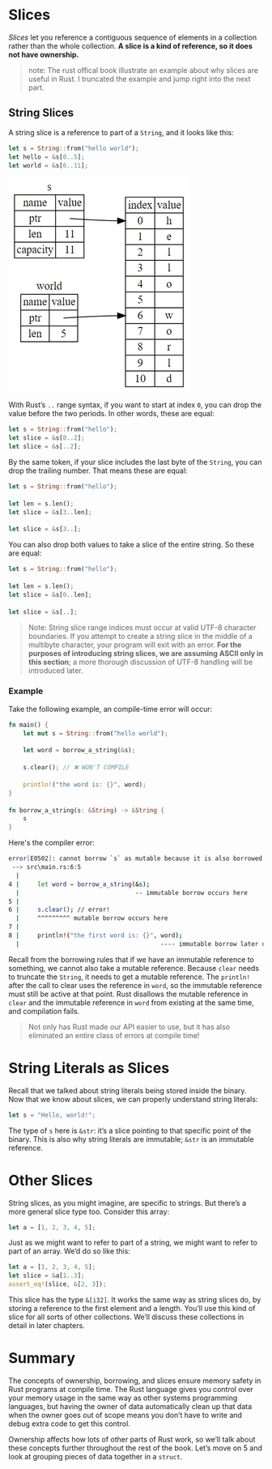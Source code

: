# Slices
*Slices* let you reference a contiguous sequence of elements in a collection rather than the whole collection. **A slice is a kind of reference, so it does not have ownership.**

> note: The rust offical book illustrate an example about why slices are useful in Rust. I truncated the example and jump right into the next part.

## String Slices
A string slice is a reference to part of a `String`, and it looks like this:
```rust
let s = String::from("hello world");
let hello = &s[0..5];
let world = &s[6..11];
```

![image-20221226083424308](./.images/image-20221226083424308.png)

With Rust’s `..` range syntax, if you want to start at index `0`, you can drop the value before the two periods. In other words, these are equal:
```rust
let s = String::from("hello");
let slice = &s[0..2];
let slice = &s[..2];
```

By the same token, if your slice includes the last byte of the `String`, you can drop the trailing number. That means these are equal:
```rust
let s = String::from("hello");

let len = s.len();
let slice = &s[3..len];

let slice = &s[3..];
```

You can also drop both values to take a slice of the entire string. So these are equal:
```rust
let s = String::from("hello");

let len = s.len();
let slice = &s[0..len];

let slice = &s[..];
```

> Note: String slice range indices must occur at valid UTF-8 character boundaries. If you attempt to create a string slice in the middle of a multibyte character, your program will exit with an error. **For the purposes of introducing string slices, we are assuming ASCII only in this section**; a more thorough discussion of UTF-8 handling will be introduced later.

### Example
Take the following example, an compile-time error will occur:
```rust
fn main() {
    let mut s = String::from("hello world");

    let word = borrow_a_string(&s);

    s.clear(); // ❌ WON'T COMPILE

    println!("the word is: {}", word);
}

fn borrow_a_string(s: &String) -> &String {
    s
}
```
Here's the compiler error:
```bash
error[E0502]: cannot borrow `s` as mutable because it is also borrowed as immutable
 --> src\main.rs:6:5
  |
4 |     let word = borrow_a_string(&s);
  |                                -- immutable borrow occurs here
5 |
6 |     s.clear(); // error!
  |     ^^^^^^^^^ mutable borrow occurs here
7 |
8 |     println!("the first word is: {}", word);
  |                                       ---- immutable borrow later used here  
```
Recall from the borrowing rules that if we have an immutable reference to something, we cannot also take a mutable reference. Because `clear` needs to truncate the `String`, it needs to get a mutable reference. The `println!` after the call to clear uses the reference in `word`, so the immutable reference must still be active at that point. Rust disallows the mutable reference in `clear` and the immutable reference in `word` from existing at the same time, and compilation fails. 

> Not only has Rust made our API easier to use, but it has also eliminated an entire class of errors at compile time!

# String Literals as Slices
Recall that we talked about string literals being stored inside the binary. Now that we know about slices, we can properly understand string literals:
```rust
let s = "Hello, world!";
```
The type of `s` here is `&str`: it’s a slice pointing to that specific point of the binary. This is also why string literals are immutable; `&str` is an immutable reference.

# Other Slices
String slices, as you might imagine, are specific to strings. But there’s a more general slice type too. Consider this array:
```rust
let a = [1, 2, 3, 4, 5];
```

Just as we might want to refer to part of a string, we might want to refer to part of an array. We’d do so like this:
```rust
let a = [1, 2, 3, 4, 5];
let slice = &a[1..3];
assert_eq!(slice, &[2, 3]);
```

This slice has the type `&[i32]`. It works the same way as string slices do, by storing a reference to the first element and a length. You’ll use this kind of slice for all sorts of other collections. We’ll discuss these collections in detail in later chapters.

# Summary
The concepts of ownership, borrowing, and slices ensure memory safety in Rust programs at compile time. The Rust language gives you control over your memory usage in the same way as other systems programming languages, but having the owner of data automatically clean up that data when the owner goes out of scope means you don’t have to write and debug extra code to get this control.

Ownership affects how lots of other parts of Rust work, so we’ll talk about these concepts further throughout the rest of the book. Let’s move on 5 and look at grouping pieces of data together in a `struct`.